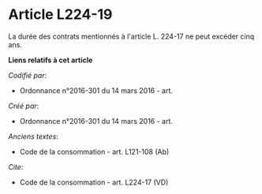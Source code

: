# Article L224-19

La durée des contrats mentionnés à l'article L. 224-17 ne peut excéder cinq ans.

**Liens relatifs à cet article**

_Codifié par_:

  - Ordonnance n°2016-301 du 14 mars 2016 - art.

_Créé par_:

  - Ordonnance n°2016-301 du 14 mars 2016 - art.

_Anciens textes_:

  - Code de la consommation - art. L121-108 (Ab)

_Cite_:

  - Code de la consommation - art. L224-17 (VD)
